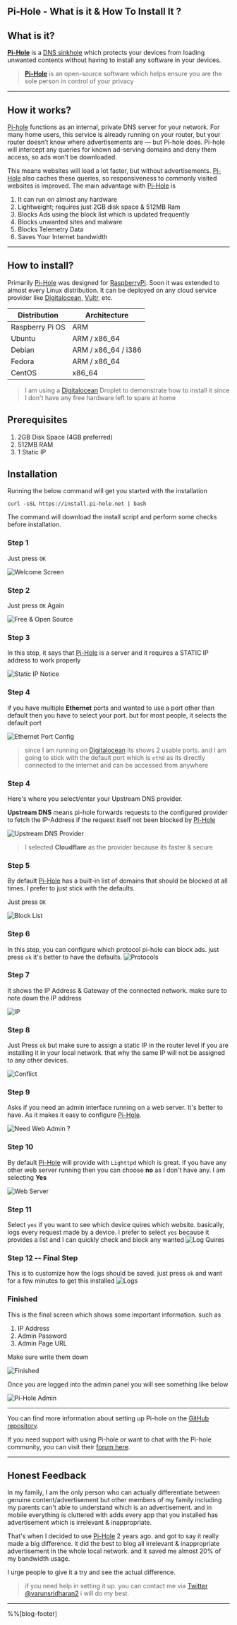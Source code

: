 ## Pi-Hole - What is it & How To Install It ?

## What is it?
**[Pi-Hole]** is a [DNS sinkhole](https://en.wikipedia.org/wiki/DNS_sinkhole) which protects your devices from loading unwanted contents without having to install any software in your devices.

> **[Pi-Hole]** is an open-source software which helps ensure you are the sole person in control of your privacy

---

## How it works?
[Pi-hole] functions as an internal, private DNS server for your network. For many home users, this service is already running on your router, but your router doesn’t know where advertisements are — but Pi-hole does. Pi-hole will intercept any queries for known ad-serving domains and deny them access, so ads won’t be downloaded.

This means websites will load a lot faster, but without advertisements. [Pi-Hole] also caches these queries, so responsiveness to commonly visited websites is improved. The main advantage with [Pi-Hole] is

1. It can run on almost any hardware
1. Lightweight; requires just 2GB disk space & 512MB Ram
1. Blocks Ads using the block list which is updated frequently
1. Blocks unwanted sites and malware
1. Blocks Telemetry Data
1. Saves Your Internet bandwidth

---

## How to install?
Primarily [Pi-Hole] was designed for [RaspberryPi]. Soon it was extended to almost every Linux distribution. It can be deployed on any cloud service provider like [Digitalocean], [Vultr], etc.


| Distribution | Architecture |
| --- | --- |
| Raspberry Pi OS  | ARM |
| Ubuntu | ARM / x86_64 |
| Debian | ARM / x86_64 / i386 |
| Fedora | ARM / x86_64 |
| CentOS | x86_64 |

> I am using a [Digitalocean] Droplet to demonstrate how to install it since I don't have any free hardware left to spare at home

## Prerequisites
1. 2GB Disk Space (4GB preferred)
2. 512MB RAM
3. 1 Static IP

## Installation
Running the below command will get you started with the installation

`curl -sSL https://install.pi-hole.net | bash` 

The command will download the install script and perform some checks before installation.

### Step 1
Just press `OK`

![Welcome Screen](https://s2.do-spaces.com/2020/Nov/15/1605403309-196.jpg)

### Step 2
Just press `OK` Again

![Free & Open Source](https://s2.do-spaces.com/2020/Nov/15/1605403325-139.jpg)

### Step 3 
In this step, it says that [Pi-Hole] is a server and it requires a STATIC IP address to work properly

![Static IP Notice](https://s2.do-spaces.com/2020/Nov/15/1605403376-115.jpg)

### Step 4 
if you have multiple **Ethernet** ports and wanted to use a port other than default then you have to select your port. but for most people, it selects the default port 

![Ethernet Port Config](https://s2.do-spaces.com/2020/Nov/15/1605403752-137.jpg)
> since I am running on [Digitalocean] its shows 2 usable ports. and I am going to stick with the default port which is `eth0` as its directly connected to the internet and can be accessed from anywhere

### Step 4
Here's where you select/enter your Upstream DNS provider.

**Upstream DNS** means pi-hole forwards requests to the configured provider to fetch the IP-Address if the request itself not been blocked by [Pi-Hole]

![Upstream DNS Provider](https://s2.do-spaces.com/2020/Nov/15/1605404168-158.gif)

> I selected **Cloudflare**  as the provider because its faster & secure

### Step 5 
By default [Pi-Hole] has a built-in list of domains that should be blocked at all times. I prefer to just stick with the defaults.

Just press `OK`

![Block List](https://s2.do-spaces.com/2020/Nov/15/1605404326-123.jpg)

### Step 6
In this step, you can configure which protocol pi-hole can block ads. just press `ok` it's better to have the defaults. 
![Protocols](https://s2.do-spaces.com/2020/Nov/15/1605404549-189.jpg)

### Step 7
It shows the IP Address & Gateway of the connected network.
make sure to note down the IP address

![IP](https://s2.do-spaces.com/2020/Nov/15/1605404957-149.jpg)

### Step 8 
Just Press `ok` but make sure to assign a static IP in the router level if you are installing it in your local network. that why the same IP will not be assigned to any other devices. 

![Conflict](https://s2.do-spaces.com/2020/Nov/15/1605405024-146.jpg)

### Step 9
Asks if you need an admin interface running on a web server. 
It's better to have. As it makes it easy to configure [Pi-Hole].

![Need Web Admin ?](https://s2.do-spaces.com/2020/Nov/15/1605405129-197.jpg)

### Step 10
By default [Pi-Hole] will provide with `Lighttpd` which is great. if you have any other web server running then you can choose **no** 
as I don't have any. I am selecting **Yes**

![Web Server](https://s2.do-spaces.com/2020/Nov/15/1605405262-169.jpg)

### Step 11
Select `yes` if you want to see which device quires which website. basically, logs every request made by a device.
I prefer to select `yes` because it provides a list and I can quickly check and block any wanted 
![Log Quires](https://s2.do-spaces.com/2020/Nov/15/1605405390-177.jpg)


### Step 12 -- Final Step
This is to customize how the logs should be saved. just press `ok` and want for a few minutes to get this installed
![Logs](https://s2.do-spaces.com/2020/Nov/15/1605405665-19.jpg)

### Finished
This is the final screen which shows some important information. such as
1. IP Address
2. Admin Password
3. Admin Page URL

Make sure write them down

![Finished](https://s2.do-spaces.com/2020/Nov/15/1605409240-125.jpg)


Once you are logged into the admin panel you will see something like below

![Pi-Hole Admin](https://s2.do-spaces.com/2020/Nov/15/1605409363-123.jpg)

---

You can find more information about setting up Pi-hole on the [GitHub repository](https://github.com/pi-hole/pi-hole/).

If you need support with using Pi-hole or want to chat with the Pi-hole community, you can visit their [forum here](https://discourse.pi-hole.net/).

---

[Pi-Hole]: https://pi-hole.net/
[RaspberryPi]: https://www.raspberrypi.org/
[Digitalocean]: https://m.do.co/c/dd1b2e88d855
[Vultr]: https://www.vultr.com/?ref=7410855



## Honest Feedback
In my family, I am the only person who can actually differentiate between genuine content/advertisement but other members of my family including my parents can't able to understand which is an advertisement. and in mobile everything is cluttered with adds every app that you installed has advertisement which is irrelevant &  inappropriate. 

That's when I decided to use [Pi-Hole] 2 years ago. and got to say it really made a big difference. it did the best to blog all irrelevant &  inappropriate advertisement in the whole local network. and it saved me almost 20% of my bandwidth usage.

I urge people to give it a try and see the actual difference.

> if you need help in setting it up. you can contact me via [Twitter @varunsridharan2](https://twitter.com/varunsridharan2) i will do my best. 


---

%%[blog-footer]